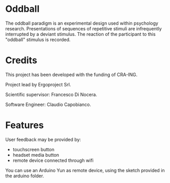 # Oddball
The oddball paradigm is an experimental design used within psychology research. Presentations of sequences of repetitive stimuli are infrequently interrupted by a deviant stimulus. The reaction of the participant to this "oddball" stimulus is recorded.

# Credits
This project has been developed with the funding of CRA-ING.

Project lead by Ergoproject Srl.

Scientific supervisor: Francesco Di Nocera.

Software Engineer: Claudio Capobianco.

# Features
User feedback may be provided by:
- touchscreen button
- headset media button
- remote device connected through wifi

You can use an Arduino Yun as remote device, using the sketch provided in the arduino folder.

